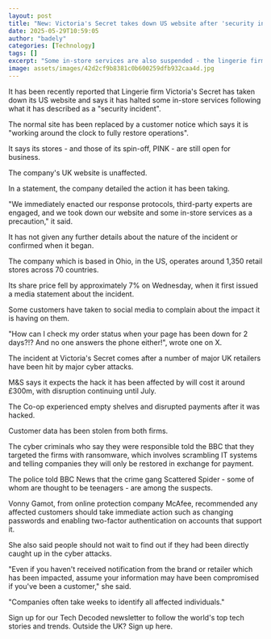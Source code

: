 ```yaml
---
layout: post
title: "New: Victoria's Secret takes down US website after 'security incident'"
date: 2025-05-29T10:59:05
author: "badely"
categories: [Technology]
tags: []
excerpt: "Some in-store services are also suspended - the lingerie firm says it is 'working round the clock' to restore them."
image: assets/images/42d2cf9b8381c0b600259dfb932caa4d.jpg
---
```


It has been recently reported that Lingerie firm Victoria's Secret has taken down its US website and says it has halted some in-store services following what it has described as a "security incident".

The normal site has been replaced by a customer notice which says it is "working around the clock to fully restore operations".

It says its stores - and those of its spin-off, PINK - are still open for business.

The company's UK website is unaffected.

In a statement, the company detailed the action it has been taking.

 "We immediately enacted our response protocols, third-party experts are engaged, and we took down our website and some in-store services as a precaution," it said.

It has not given any further details about the nature of the incident or confirmed when it began.

The company which is based in Ohio, in the US, operates around 1,350 retail stores across 70 countries.

Its share price fell by approximately 7% on Wednesday, when it first issued a media statement about the incident.

Some customers have taken to social media to complain about the impact it is having on them.

"How can I check my order status when your page has been down for 2 days?!? And no one answers the phone either!", wrote one on X.

The incident at Victoria's Secret comes after a number of major UK retailers have been hit by major cyber attacks.

M&S says it expects the hack it has been affected by will cost it around £300m, with disruption continuing until July.

The Co-op experienced empty shelves and disrupted payments after it was hacked.

Customer data has been stolen from both firms.

The cyber criminals who say they were responsible told the BBC that they targeted the firms with ransomware, which involves scrambling IT systems and telling companies they will only be restored in exchange for payment.

The police told BBC News that the crime gang Scattered Spider - some of whom are thought to be teenagers - are among the suspects.

Vonny Gamot, from online protection company McAfee, recommended any affected customers should take immediate action such as changing passwords and enabling two-factor authentication on accounts that support it.

She also said people should not wait to find out if they had been directly caught up in the cyber attacks.

"Even if you haven't received notification from the brand or retailer which has been impacted, assume your information may have been compromised if you've been a customer," she said.

"Companies often take weeks to identify all affected individuals."

Sign up for our Tech Decoded newsletter to follow the world's top tech stories and trends. Outside the UK? Sign up here.

